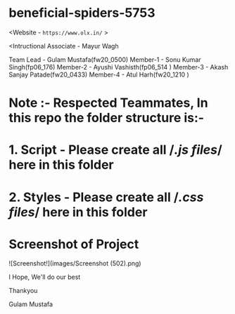 # beneficial-spiders-5753

<Website - `https://www.olx.in/` >

<Intructional Associate - Mayur Wagh

Team Lead - Gulam Mustafa(fw20_0500)
Member-1 - Sonu Kumar Singh(fp06_176)
Member-2 - Ayushi Vashisth(fp06_514 )
Member-3 - Akash Sanjay Patade(fw20_0433)
Member-4 - Atul Harh(fw20_1210 )

# Note :- Respected Teammates, In this repo the folder structure is:-
# 1. Script - Please create all /*.js files*/ here in this folder
# 2. Styles - Please create all /*.css files*/ here in this folder

# Screenshot of Project

![Screenshot!](images/Screenshot (502).png)


<!-- ![Screenshot!](images/Screenshot (503).png)


![Screenshot!](images/Screenshot (504).png)


![Screenshot!](images/Screenshot (505).png)


![Screenshot!](images/Screenshot (506).png)


![Screenshot!](images/Screenshot (507).png)


![Screenshot!](images/Screenshot (508).png)


![Screenshot!](images/Screenshot (509).png)


![Screenshot!](images/Screenshot (5010).png)


![Screenshot!](images/Screenshot (5011).png)


![Screenshot!](images/Screenshot (5012).png)


![Screenshot!](images/Screenshot (5013).png)


![Screenshot!](images/Screenshot (5014).png)


![Screenshot!](images/Screenshot (5015).png)


![Screenshot!](images/Screenshot (5016).png)


![Screenshot!](images/Screenshot (5017).png) -->


I Hope, We'll do our best

Thankyou

Gulam Mustafa